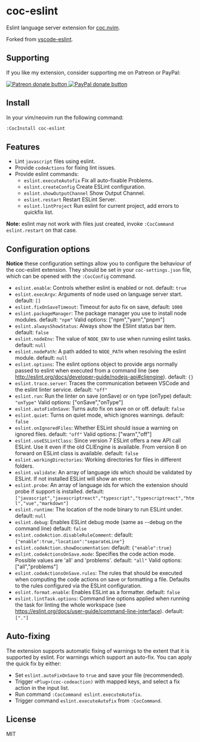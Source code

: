 # coc-eslint

Eslint language server extension for [coc.nvim](https://github.com/neoclide/coc.nvim).

Forked from [vscode-eslint](https://github.com/Microsoft/vscode-eslint).

## Supporting

If you like my extension, consider supporting me on Patreon or PayPal:

<a href="https://www.patreon.com/chemzqm"><img src="https://c5.patreon.com/external/logo/become_a_patron_button.png" alt="Patreon donate button" /> </a>
<a href="https://www.paypal.com/paypalme/chezqm"><img src="https://werwolv.net/assets/paypal_banner.png" alt="PayPal donate button" /> </a>

## Install

In your vim/neovim run the following command:

```sh
:CocInstall coc-eslint
```

## Features

- Lint `javascript` files using eslint.
- Provide `codeActions` for fixing lint issues.
- Provide eslint commands:
  - `eslint.executeAutofix` Fix all auto-fixable Problems.
  - `eslint.createConfig` Create ESLint configuration.
  - `eslint.showOutputChannel` Show Output Channel.
  - `eslint.restart` Restart ESLint Server.
  - `eslint.lintProject` Run eslint for current project, add errors to quickfix list.

**Note:** eslint may not work with files just created, invoke `:CocCommand eslint.restart` on that case.

## Configuration options

**Notice** these configuration settings allow you to configure the behaviour of the coc-eslint extension. They should be set in your `coc-settings.json` file, which can be opened with the `:CocConfig` command.

- `eslint.enable`: Controls whether eslint is enabled or not. default: `true`
- `eslint.execArgv`: Arguments of node used on language server start. default: `[]`
- `eslint.fixOnSaveTimeout`: Timeout for auto fix on save, default: `1000`
- `eslint.packageManager`: The package manager you use to install node modules. default: `"npm"`
  Valid options: ["npm","yarn","pnpm"]
- `eslint.alwaysShowStatus`: Always show the ESlint status bar item. default: `false`
- `eslint.nodeEnv`: The value of `NODE_ENV` to use when running eslint tasks. default: `null`
- `eslint.nodePath`: A path added to `NODE_PATH` when resolving the eslint module. default: `null`
- `eslint.options`: The eslint options object to provide args normally passed to eslint when executed from a command line (see http://eslint.org/docs/developer-guide/nodejs-api#cliengine). default: `{}`
- `eslint.trace.server`: Traces the communication between VSCode and the eslint linter service. default: `"off"`
- `eslint.run`: Run the linter on save (onSave) or on type (onType) default: `"onType"`
  Valid options: ["onSave","onType"]
- `eslint.autoFixOnSave`: Turns auto fix on save on or off. default: `false`
- `eslint.quiet`: Turns on quiet mode, which ignores warnings. default: `false`
- `eslint.onIgnoredFiles`: Whether ESLint should issue a warning on ignored files. default: `"off"`
  Valid options: ["warn","off"]
- `eslint.useESLintClass`: Since version 7 ESLint offers a new API call ESLint. Use it even if the old CLIEngine is available. From version 8 on forward on ESLint class is available. default: `false`
- `eslint.workingDirectories`: Working directories for files in different folders.
- `eslint.validate`: An array of language ids which should be validated by ESLint. If not installed ESLint will show an error.
- `eslint.probe`: An array of language ids for which the extension should probe if support is installed. default: `["javascript","javascriptreact","typescript","typescriptreact","html","vue","markdown"]`
- `eslint.runtime`: The location of the node binary to run ESLint under. default: `null`
- `eslint.debug`: Enables ESLint debug mode (same as --debug on the command line) default: `false`
- `eslint.codeAction.disableRuleComment`: default: `{"enable":true,"location":"separateLine"}`
- `eslint.codeAction.showDocumentation`: default: `{"enable":true}`
- `eslint.codeActionsOnSave.mode`: Specifies the code action mode. Possible values are 'all' and 'problems'. default: `"all"`
  Valid options: ["all","problems"]
- `eslint.codeActionsOnSave.rules`: The rules that should be executed when computing the code actions on save or formatting a file. Defaults to the rules configured via the ESLint configuration.
- `eslint.format.enable`: Enables ESLint as a formatter. default: `false`
- `eslint.lintTask.options`: Command line options applied when running the task for linting the whole workspace (see https://eslint.org/docs/user-guide/command-line-interface). default: `["."]`

## Auto-fixing

The extension supports automatic fixing of warnings to the extent that it is supported by eslint.
For warnings which support an auto-fix. You can apply the quick fix by either:

- Set `eslint.autoFixOnSave` to `true` and save your file (recommended).
- Trigger `<Plug>(coc-codeaction)` with mapped keys, and select a fix action in the input list.
- Run command `:CocCommand eslint.executeAutofix`.
- Trigger command `eslint.executeAutofix` from `:CocCommand`.

## License

MIT

